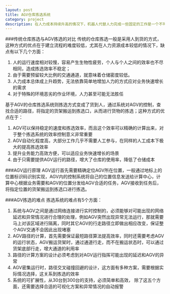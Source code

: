 ```yaml
---
layout: post
title: AGV仓库拣选系统
category: project
description: 在人力成本持续升高的情况下，机器人代替人力完成一些固定的工作是一个不可阻挡的趋势，在仓库作业中也是如此
---
```

###传统仓库拣选与AGV拣选的对比
传统的仓库拣选一般是采用人到货的方式，这种方式的优点在于建立流程的难度较低，尤其在人力资源成本较低的情况下，缺点有以下几个方面：
1. 人的运行速度相对较慢，容易产生生物性疲劳，个人与个人之间的效率也不尽相同，造成拣选效率不稳定；
2. 由于需要预留较大比例的交通通道，就意味着仓储密度较低。
3. 人力成本总体成上升趋势，无法依靠简单地增加人力的方式应对业务快速增长的需求
4. 对于特殊的环境恶劣的作业环境，人力甚至可能无法胜任

基于AGV的仓库拣选系统则拣选方式变成了货到人，通过系统对AGV的控制，查找合适的路径，将指定的货架搬运到拣选口，从而进行货物的拣选；这种方式的优点在于：
1. AGV可以保持稳定的速度和拣选效率，而且这个效率可以精确的计算出来，对于整个拣选系统的效率控制意义非常重要
2. AGV自动化程度高，大部分工作几乎不需要人工参与，在同样的人工成本下极大的提高拣选效率
3. 提升业务能力高效方便，可以适应业务快速增长的场景
4. 由于只需要提供AGV运行的路径，增大了仓库的使用率，降低了仓储成本

###AGV运行原理
AGV运行首先需要精确定位AGV所在位置，一般通过地标上的位置标识码识别实现，AGV内的控制系统将自己的位置信息发送给计算中心，计算中心根据业务需要和AGV的位置分发给AGV合适的任务，AGV接收到任务后，将指定位置的货架搬运到拣选口进行拣选。

###AGV拣选的难点
拣选系统的难点有5个方面：
1. 系统与AGV之间是通过网络连接进行实时控制的，必须能够对可能出现的网络延迟和异常情况进行合理的处理，例如AGV突然出现异常无法运行，那就需要马上对该区域进行隔离，同时其它AGV的行走路径立即做出相应改变，保证整个AGV交通不会因此出现堵塞
2. AGV路径的计算，首先需要保证最短路径算法提高效率，同时还需要考虑AGV的运行状态，AGV搬运货架时，通过通道行走，而不在搬运状态时，可以通过货架底部行走，增大通道的利用率
3. 路径的计算方案的设计必须考虑到对AGV运行指挥可能出现的延迟和AGV的异常
4. AGV密集运行时，路径交叉碰撞回避的设计，这方面有多种方案，需要根据实际情况选择，这关系到拣选的效率
5. 系统的可扩展性，从30台到300台的支持，必须简单和高效，
除了这五个方面，还需要选择合适的可视化方案和异常情况的自动报警


[Asher]:    http://blog.iot-top.com  "Asher"

